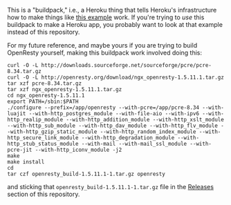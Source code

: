 This is a "buildpack," i.e., a Heroku thing that tells Heroku's infrastructure how to make things like [this example](https://github.com/davidad/openresty-heroku-example) work.
If you're trying to _use_ this buildpack to make a Heroku app, you probably want to look at that example instead of this repository.

For my future reference, and maybe yours if you are trying to build OpenResty yourself, making this buildpack work involved doing this:
```
curl -O -L http://downloads.sourceforge.net/sourceforge/pcre/pcre-8.34.tar.gz
curl -O -L http://openresty.org/download/ngx_openresty-1.5.11.1.tar.gz
tar xzf pcre-8.34.tar.gz
tar xzf ngx_openresty-1.5.11.1.tar.gz
cd ngx_openresty-1.5.11.1
export PATH=/sbin:$PATH
./configure --prefix=/app/openresty --with-pcre=/app/pcre-8.34 --with-luajit --with-http_postgres_module --with-file-aio --with-ipv6 --with-http_realip_module --with-http_addition_module --with-http_xslt_module --with-http_sub_module --with-http_dav_module --with-http_flv_module --with-http_gzip_static_module --with-http_random_index_module --with-http_secure_link_module --with-http_degradation_module --with-http_stub_status_module --with-mail --with-mail_ssl_module --with-pcre-jit --with-http_iconv_module -j2
make
make install
cd
tar czf openresty_build-1.5.11.1-1.tar.gz openresty
```
and sticking that `openresty_build-1.5.11.1-1.tar.gz` file in the [Releases](https://github.com/davidad/heroku-buildpack-openresty/releases) section of this repository.
